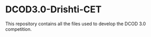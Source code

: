 # DCOD3.0-Drishti-CET
This repository contains all the files used to develop the DCOD 3.0 competition.
